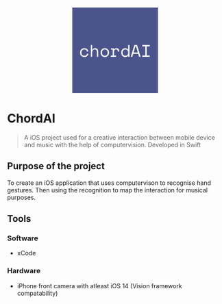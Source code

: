 <p align="center">
  <img width="200" heigh="150" src="https://github.com/ThaDuyx/ChordAI/blob/main/ChordiAI/Supporting%20Files/Assets.xcassets/AppIcon.appiconset/chordAI.png?raw=true" />
</p>

# ChordAI
> A iOS project used for a creative interaction between mobile device and music with the help of computervision.
> Developed in Swift

## Purpose of the project
To create an iOS application that uses computervison to recognise hand gestures. Then using the recognition to map the interaction for musical purposes.

## Tools

### Software
- xCode

### Hardware
- iPhone front camera with atleast iOS 14 (Vision framework compatability)
